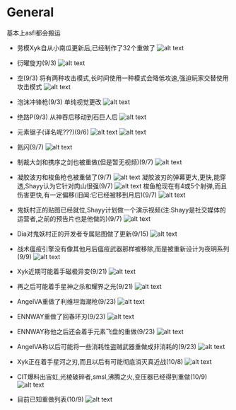 # General
基本上asfl都会搬运
- 劳模Xyk自从小南瓜更新后,已经制作了32个重做了
  ![alt text](text_Xyk2.png)

- 衍曜旋刃(9/3)
  ![alt text](image_refractionRotor.png)
- 空(9/3)
  将有两种攻击模式,长时间使用一种模式会降低攻速,强迫玩家交替使用攻击模式
  ![alt text](image_nullficationPistol.png)
- 泡沫冲锋枪(9/3)
  单纯视觉更改
  ![alt text](image_effervescence.png)
- 绝路P(9/3)
  从神吞后移动到石巨人后
  ![alt text](image_rubicoP.png)
- 元素锯子(译名呢???)(9/6)
  ![alt text](image_elementalSaw.gif)
  ![alt text](text_elementalSaw.png)
- 氦闪(9/7)
  ![alt text](image_heliumFlash.png)
- 制裁大剑和携序之剑也被重做(但是暂无视频)(9/7)
  ![alt text](text_Xyk.png)
- 凝胶波刃和梭鱼枪也被重做了(9/7)
  ![alt text](text_Shayy.png)
  凝胶波刃的弹幕更大,更快,能穿透,Shayy认为它针对肉山很强(9/7)
  ![alt text](text_geliticBlade.png)
  梭鱼枪现在有4或5个射弹,而且伤害更快,有一定偏移(旧闻:它已经被移到月后)(9/7)
  ![alt text](text_barracuda.png)
- 鬼妖村正的贴图已经就位,Shayy计划做一个演示视频(注:Shayy是社交媒体的运营者,之前的预告片也是他做的)(9/7)
  ![alt text](text_murasama.png)
- Dia对鬼妖村正的开发者专属贴图做了更新(9/15)
  ![alt text](<ULTIMATE Murasama Showcase.gif>)
- 战术瘟疫引擎没有像其他月后瘟疫武器那样被移除,而是被重新设计为夜明系列(9/9)
  ![alt text](text_TPE.jpg)
- Xyk近期可能着手磁极异变(9/21)
  ![alt text](text_magnomally.jpg)
- 再之后可能着手星神之杀和耀界之光(9/21)
  ![alt text](text_exoWeapons.jpg)
- AngelVA重做了利维坦海潮枪(9/23)
  ![alt text](image_leviatitan.png)
- ENNWAY重做了回春环刃(9/23)
  ![alt text](image_terraDisk.png)
- ENNWAY称他之后还会着手元素飞盘的重做(9/23)
  ![alt text](text_elementalDisk.jpg)
- AngelVA称以后可能将一些消耗性盗贼武器重做成非消耗的(9/23)
  ![alt text](text_consumable.jpg)
- Xyk正在着手星河之刃,而且以后有可能彻底消灭真近战(10/8)
  ![alt text](text_galactus.jpg)
- CIT爆料出宙虹,光棱破碎者,smsl,沸腾之火,变压器已经得到重做(10/9)
  ![alt text](image_cit.png)
- 目前已知重做列表(10/9)
  ![alt text](image_reworkList.png)